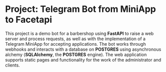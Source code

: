 # Project: Telegram Bot from MiniApp to Facetapi

This project is a demo bot for a barbershop using **FastAPI** to raise a web server and process requests, as well as with the implementation of a Telegram MiniApp for accepting applications. The bot works through webhooks and interacts with a database on **POSTGRES** using asynchronous alchemy (**SQLAlchemy**, the **POSTGRES** engine). The web application supports static pages and functionality for the work of the administrator and clients.
